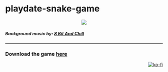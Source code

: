 # playdate-snake-game

<p align="center">
  <img src="https://i.imgur.com/BntL9Vg.png">
</p>

##### Background music by: [8 Bit And Chill](https://www.patreon.com/8bitandchill)
---

### Download the game [here](https://github.com/Mocchi-Mochi/playdate-snake-game/releases/tag/playdate-snake-v2)

<p align="right"><a href="https://ko-fi.com/K3K281ONV" target="_blank"><img src="https://ko-fi.com/img/githubbutton_sm.svg" alt="ko-fi"></a></p>
